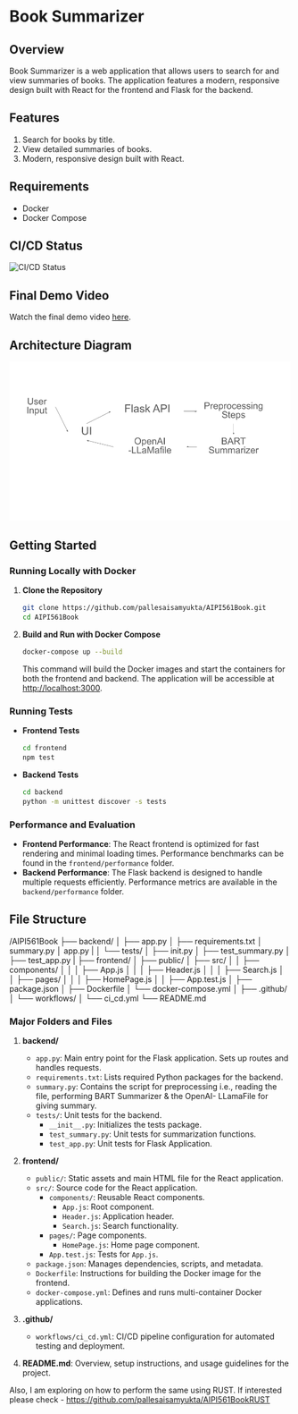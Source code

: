 # Book Summarizer

## Overview
Book Summarizer is a web application that allows users to search for and view summaries of books. The application features a modern, responsive design built with React for the frontend and Flask for the backend. 

## Features
1. Search for books by title.
2. View detailed summaries of books.
3. Modern, responsive design built with React.

## Requirements
- Docker
- Docker Compose

## CI/CD Status
![CI/CD Status](https://img.shields.io/github/workflow/status/<username>/<repo>/CI)

## Final Demo Video
Watch the final demo video [here](https://link-to-your-demo-video.com).

## Architecture Diagram
![Architecture Diagram](architecture-diagram.png)

## Getting Started

### Running Locally with Docker
1. **Clone the Repository**
    ```bash
    git clone https://github.com/pallesaisamyukta/AIPI561Book.git
    cd AIPI561Book
    ```

2. **Build and Run with Docker Compose**
    ```bash
    docker-compose up --build
    ```
    This command will build the Docker images and start the containers for both the frontend and backend. The application will be accessible at [http://localhost:3000](http://localhost:3000).

### Running Tests
- **Frontend Tests**
    ```bash
    cd frontend
    npm test
    ```

- **Backend Tests**
    ```bash
    cd backend
    python -m unittest discover -s tests
    ```

### Performance and Evaluation
- **Frontend Performance**: The React frontend is optimized for fast rendering and minimal loading times. Performance benchmarks can be found in the `frontend/performance` folder.
- **Backend Performance**: The Flask backend is designed to handle multiple requests efficiently. Performance metrics are available in the `backend/performance` folder.

## File Structure
/AIPI561Book
├── backend/
│ ├── app.py
│ ├── requirements.txt
│ summary.py
│ app.py
|
│ └── tests/
│ ├── init.py
│ ├── test_summary.py
│ ├── test_app.py
|
├── frontend/
│ ├── public/
│ ├── src/
│ │ ├── components/
│ │ │ ├── App.js
│ │ │ ├── Header.js
│ │ │ ├── Search.js
│ │ ├── pages/
│ │ │ ├── HomePage.js
│ │ ├── App.test.js
│ ├── package.json
│ ├── Dockerfile
│ └── docker-compose.yml
│
├── .github/
│ └── workflows/
│ └── ci_cd.yml
└── README.md


### Major Folders and Files

1. **backend/**
   - `app.py`: Main entry point for the Flask application. Sets up routes and handles requests.
   - `requirements.txt`: Lists required Python packages for the backend.
   - `summary.py`: Contains the script for preprocessing i.e., reading the file, performing BART Summarizer & the OpenAI- LLamaFile for giving summary.
   - `tests/`: Unit tests for the backend.
     - `__init__.py`: Initializes the tests package.
     - `test_summary.py`: Unit tests for summarization functions.
     - `test_app.py`: Unit tests for Flask Application.

2. **frontend/**
   - `public/`: Static assets and main HTML file for the React application.
   - `src/`: Source code for the React application.
     - `components/`: Reusable React components.
       - `App.js`: Root component.
       - `Header.js`: Application header.
       - `Search.js`: Search functionality.
     - `pages/`: Page components.
       - `HomePage.js`: Home page component.
     - `App.test.js`: Tests for `App.js`.
   - `package.json`: Manages dependencies, scripts, and metadata.
   - `Dockerfile`: Instructions for building the Docker image for the frontend.
   - `docker-compose.yml`: Defines and runs multi-container Docker applications.

3. **.github/**
   - `workflows/ci_cd.yml`: CI/CD pipeline configuration for automated testing and deployment.

4. **README.md**: Overview, setup instructions, and usage guidelines for the project.

Also, I am exploring on how to perform the same using RUST. If interested please check - https://github.com/pallesaisamyukta/AIPI561BookRUST

